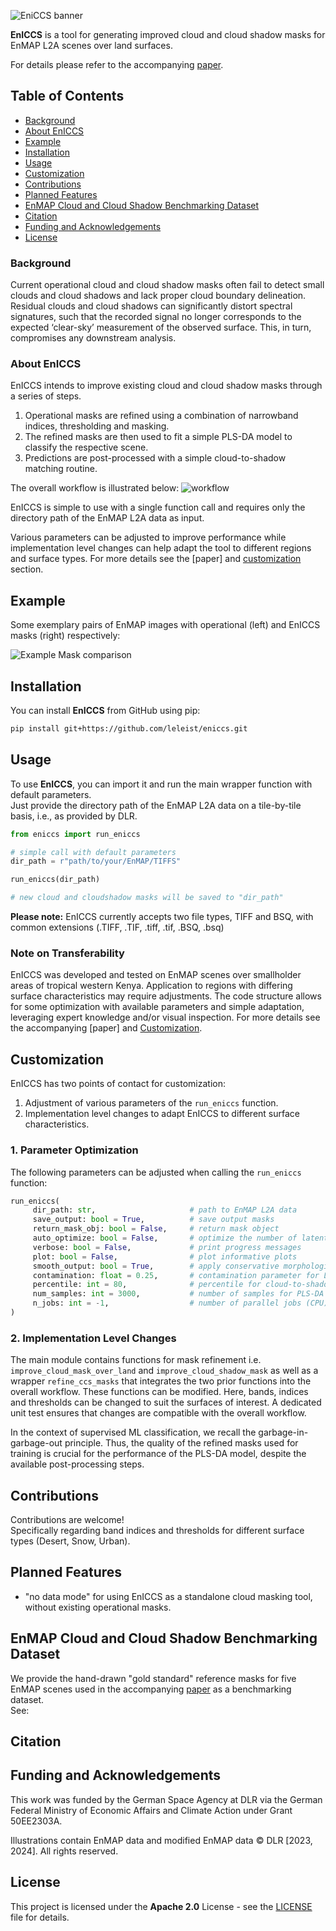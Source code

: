 ![EniCCS banner](example_image/EnICCS_banner_01.jpg)

**EnICCS** is a tool for generating improved cloud and cloud shadow masks for EnMAP L2A scenes over land surfaces.  

For details please refer to the accompanying [paper]().

## Table of Contents

- [Background](#background)
- [About EnICCS](#about-eniccs)
- [Example](#example)
- [Installation](#installation)
- [Usage](#usage)
- [Customization](#customization)
- [Contributions](#contributions)
- [Planned Features](#planned-features)
- [EnMAP Cloud and Cloud Shadow Benchmarking Dataset](#enmap-cloud-and-cloud-shadow-benchmarking-dataset)
- [Citation](#citation)
- [Funding and Acknowledgements](#funding-and-acknowledgements)
- [License](#license)

### Background
Current operational cloud and cloud shadow masks often fail to detect small clouds and cloud shadows and lack proper 
cloud boundary delineation. Residual clouds and cloud shadows can significantly distort spectral signatures, 
such that the recorded signal no longer corresponds to the expected ‘clear-sky’ measurement of the observed surface. 
This, in turn, compromises any downstream analysis.

### About EnICCS
EnICCS intends to improve existing cloud and cloud shadow masks through a series of steps.
 1. Operational masks are refined using a combination of narrowband indices, thresholding and masking.
 2. The refined masks are then used to fit a simple PLS-DA model to classify the respective scene.
 3. Predictions are post-processed with a simple cloud-to-shadow matching routine.  

The overall workflow is illustrated below:
![workflow](./example_image/Fig_1_EnICCS_GitHub.jpg)

EnICCS is simple to use with a single function call and requires only the directory path of the EnMAP L2A data as input.

Various parameters can be adjusted to improve performance while implementation level changes can help adapt the tool to
different regions and surface types. For more details see the [paper] and [customization](#customization) section.

## Example
Some exemplary pairs of EnMAP images with operational (left) and EnICCS masks (right) respectively:

![Example Mask comparison](example_image/Fig_5_EnICCS_GitHub.png)


## Installation

You can install **EnICCS** from GitHub using pip:
```bash
pip install git+https://github.com/leleist/eniccs.git
```

## Usage
To use **EnICCS**, you can import it and run the main wrapper function with default parameters.  
Just provide the directory path of the EnMAP L2A data on a tile-by-tile basis, i.e., as provided by DLR.

```python
from eniccs import run_eniccs

# simple call with default parameters
dir_path = r"path/to/your/EnMAP/TIFFS"  

run_eniccs(dir_path)

# new cloud and cloudshadow masks will be saved to "dir_path"
```
**Please note:** EnICCS currently accepts two file types, TIFF and BSQ, with common extensions (.TIFF, .TIF, .tiff, .tif, .BSQ, .bsq)

### Note on Transferability
EnICCS was developed and tested on EnMAP scenes over smallholder areas of tropical western Kenya.
Application to regions with differing surface characteristics may require adjustments. 
The code structure allows for some optimization with available parameters and simple adaptation, leveraging expert 
knowledge and/or visual inspection. For more details see the accompanying [paper] and [Customization](#customization).

## Customization
EnICCS has two points of contact for customization:
1. Adjustment of various parameters of the `run_eniccs` function.
2. Implementation level changes to adapt EnICCS to different surface characteristics.

### 1. Parameter Optimization
The following parameters can be adjusted when calling the `run_eniccs` function:
```python
run_eniccs(
     dir_path: str,                     # path to EnMAP L2A data
     save_output: bool = True,          # save output masks
     return_mask_obj: bool = False,     # return mask object
     auto_optimize: bool = False,       # optimize the number of latent variables for PLS-DA automatically
     verbose: bool = False,             # print progress messages
     plot: bool = False,                # plot informative plots
     smooth_output: bool = True,        # apply conservative morphological processing for smooting the output masks
     contamination: float = 0.25,       # contamination parameter for LOF outlier detection
     percentile: int = 80,              # percentile for cloud-to-shadow matching routine
     num_samples: int = 3000,           # number of samples for PLS-DA training
     n_jobs: int = -1,                  # number of parallel jobs (CPU)
)
```

### 2. Implementation Level Changes
The main module contains functions for mask refinement i.e. `improve_cloud_mask_over_land` and 
`improve_cloud_shadow_mask` as well as a wrapper `refine_ccs_masks` that integrates the two prior functions into the 
overall workflow.
These functions can be modified. Here, bands, indices and thresholds can be changed to suit the surfaces of interest.
A dedicated unit test ensures that changes are compatible with the overall workflow.

In the context of supervised ML classification, we recall the garbage-in-garbage-out principle.
Thus, the quality of the refined masks used for training is crucial for the performance of the PLS-DA model, 
despite the available post-processing steps.




## Contributions
Contributions are welcome!  
Specifically regarding band indices and thresholds for different surface types (Desert, Snow, Urban).

## Planned Features
 - "no data mode" for using EnICCS as a standalone cloud masking tool, without existing operational masks.


## EnMAP Cloud and Cloud Shadow Benchmarking Dataset
We provide the hand-drawn "gold standard" reference masks for five EnMAP scenes used in the accompanying [paper]() as a 
benchmarking dataset.  
See: 


## Citation

## Funding and Acknowledgements
This work was funded by the German Space Agency at DLR via the German Federal Ministry of Economic Affairs 
and Climate Action under Grant 50EE2303A.

Illustrations contain EnMAP data and modified EnMAP data © DLR [2023, 2024]. All rights reserved.


## License
This project is licensed under the **Apache 2.0** License - see the [LICENSE](LICENSE.txt) file for details.

```




